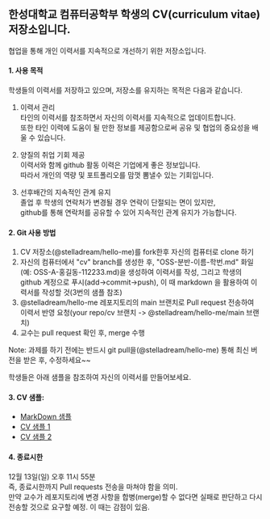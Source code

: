 ## 한성대학교 컴퓨터공학부 학생의 CV(curriculum vitae) 저장소입니다.

협업을 통해 개인 이력서를 지속적으로 개선하기 위한 저장소입니다.   

#### 1. 사용 목적

학생들의 이력서를 저장하고 있으며,
저장소를 유지하는 목적은 다음과 같습니다.

1) 이력서 관리  
타인의 이력서를 참조하면서 자신의 이력서를 지속적으로 업데이트합니다.     
또한 타인 이력에 도움이 될 만한 정보를 제공함으로써 공유 및 협업의 중요성을 배울 수 있습니다.

2) 양질의 취업 기회 제공  
이력서와 함께 github 활동 이력은 기업에게 좋은 정보입니다.   
따라서 개인의 역량 및 포트폴리오를 맘껏 뽐낼수 있는 기회입니다.

3) 선후배간의 지속적인 관계 유지  
졸업 후 학생의 연락처가 변경될 경우 연락이 단절되는 면이 있지만,  
github를 통해 연락처를 공유할 수 있어 지속적인 관계 유지가 가능합니다.


#### 2. Git 사용 방법

1) CV 저장소(@stelladream/hello-me)를 fork한후 자신의 컴퓨터로 clone 하기  
2) 자신의 컴퓨터에서  "cv" branch를 생성한 후, "OSS-분반-이름-학번.md" 화일(예: OSS-A-홍길동-112233.md)을 생성하여 이력서를 작성, 그리고 학생의 github 계정으로 푸시(add->commit->push), 이 때 markdown 을 활용하여 이력서를 작성할 것(3번의 샘플 참조)
3) @stelladream/hello-me 레포지토리의 main 브랜치로 Pull request 전송하여 이력서 반영 요청(your repo/cv 브랜치 -> @stelladream/hello-me/main 브랜치)   
4) 교수는 pull request 확인 후, merge 수행  

Note: 과제를 하기 전에는 반드시 git pull을(@stelladream/hello-me) 통해 최신 버전을 받은 후, 수정하세요~~

학생들은 아래 샘플을 참조하여 자신의 이력서를 만들어보세요.

#### 3. CV 샘플:
* [MarkDown 샘플](https://github.com/stelladream/hello-git/blob/master/README.md)
* [CV 샘플 1](https://github.com/hyeonyoung92/Resume)
* [CV 샘플 2](https://github.com/Limky/specification)

#### 4. 종료시한
12월 13일(일) 오후 11시 55분  
즉, 종료시한까지 Pull requests 전송을 마쳐야 함을 의미.  
만약 교수가 레포지토리에 변경 사항을 합병(merge)할 수 없다면 실패로 판단하고 다시 전송할 것으로 요구할 예정. 이 때는 감점이 있음.

